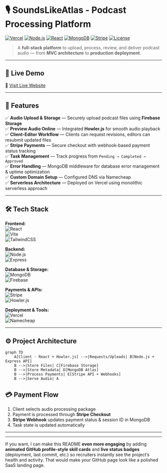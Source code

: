 # 🎙️ SoundsLikeAtlas - Podcast Processing Platform

[![Vercel](https://img.shields.io/badge/Deployed%20on-Vercel-black?logo=vercel&logoColor=white)](https://vercel.com)
[![Node.js](https://img.shields.io/badge/Backend-Node.js-green?logo=node.js&logoColor=white)](https://nodejs.org/)
[![React](https://img.shields.io/badge/Frontend-React-blue?logo=react&logoColor=white)](https://reactjs.org/)
[![MongoDB](https://img.shields.io/badge/Database-MongoDB-green?logo=mongodb&logoColor=white)](https://www.mongodb.com/)
[![Stripe](https://img.shields.io/badge/Payments-Stripe-6366f1?logo=stripe&logoColor=white)](https://stripe.com/)
[![License](https://img.shields.io/badge/License-MIT-yellow)](LICENSE)

> A **full-stack platform** to upload, process, review, and deliver podcast audio — from **MVC architecture** to **production deployment**.

---

## 🚀 Live Demo  
🔗 [Visit Live Website](https://www.soundslikeatlas.com/)

---

## 📌 Features

✅ **Audio Upload & Storage** — Securely upload podcast files using **Firebase Storage**  
✅ **Preview Audio Online** — Integrated **Howler.js** for smooth audio playback  
✅ **Client-Editor Workflow** — Clients can request revisions, editors can resubmit updated files  
✅ **Stripe Payments** — Secure checkout with webhook-based payment status tracking  
✅ **Task Management** — Track progress from `Pending → Completed → Approved`  
✅ **Error Handling** — MongoDB middleware for database error management & uptime optimization  
✅ **Custom Domain Setup** — Configured DNS via Namecheap  
✅ **Serverless Architecture** — Deployed on Vercel using monolithic serverless approach  

---

## 🛠️ Tech Stack

**Frontend:**  
![React](https://img.shields.io/badge/React-61dafb?logo=react&logoColor=white)  
![Vite](https://img.shields.io/badge/Vite-646cff?logo=vite&logoColor=white)  
![TailwindCSS](https://img.shields.io/badge/TailwindCSS-38bdf8?logo=tailwind-css&logoColor=white)  

**Backend:**  
![Node.js](https://img.shields.io/badge/Node.js-339933?logo=node.js&logoColor=white)  
![Express](https://img.shields.io/badge/Express-000000?logo=express&logoColor=white)  

**Database & Storage:**  
![MongoDB](https://img.shields.io/badge/MongoDB-47a248?logo=mongodb&logoColor=white)  
![Firebase](https://img.shields.io/badge/Firebase-ffca28?logo=firebase&logoColor=black)  

**Payments & APIs:**  
![Stripe](https://img.shields.io/badge/Stripe-635bff?logo=stripe&logoColor=white)  
![Howler.js](https://img.shields.io/badge/Howler.js-ff0000?logo=javascript&logoColor=white)  

**Deployment & Tools:**  
![Vercel](https://img.shields.io/badge/Vercel-000000?logo=vercel&logoColor=white)  
![Namecheap](https://img.shields.io/badge/Namecheap-de572f?logo=namecheap&logoColor=white)  

---

## ⚙️ Project Architecture

```mermaid
graph TD
    A[Client - React + Howler.js] -->|Requests/Uploads| B[Node.js + Express API]
    B -->|Store Files| C[Firebase Storage]
    B -->|Store Metadata| D[MongoDB Atlas]
    B -->|Process Payments| E[Stripe API + Webhooks]
    B -->|Serve Audio| A
````

## 💳 Payment Flow

1. Client selects audio processing package
2. Payment is processed through **Stripe Checkout**
3. **Stripe Webhook** updates payment status & session ID in MongoDB
4. Task state is updated automatically

---

---

If you want, I can make this README **even more engaging** by adding **animated GitHub profile-style skill cards** and **live status badges** (deployment, last commit, etc.) so recruiters instantly see the project’s health and activity. That would make your GitHub page look like a polished SaaS landing page.
```
